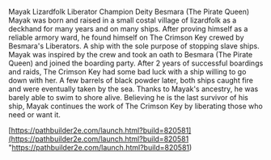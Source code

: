 Mayak Lizardfolk Liberator Champion Deity Besmara (The Pirate Queen) Mayak was born and raised in a small costal village of lizardfolk as a deckhand for many years and on many ships. After proving himself as a reliable armory ward, he found himself on The Crimson Key crewed by Besmara's Liberators. A ship with the sole purpose of stopping slave ships. Mayak was inspired by the crew and took an oath to Besmara (The Pirate Queen) and joined the boarding party. After 2 years of successful boardings and raids, The Crimson Key had some bad luck with a ship willing to go down with her. A few barrels of black powder later, both ships caught fire and were eventually taken by the sea. Thanks to Mayak's ancestry, he was barely able to swim to shore alive. Believing he is the last survivor of his ship, Mayak continues the work of The Crimson Key by liberating those who need or want it.

[https://pathbuilder2e.com/launch.html?build=820581](https://pathbuilder2e.com/launch.html?build=820581 "https://pathbuilder2e.com/launch.html?build=820581)